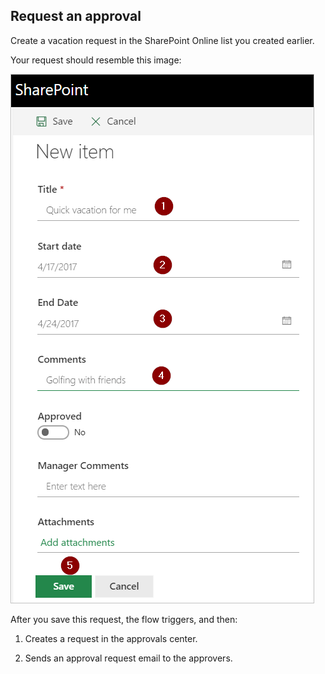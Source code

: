 ## Request an approval

Create a vacation request in the SharePoint Online list you created earlier.

Your request should resemble this image:

![vacation request](./media/modern-approvals/vacation-request.png)

After you save this request, the flow triggers, and then:

1. Creates a request in the approvals center.

1. Sends an approval request email to the approvers.
